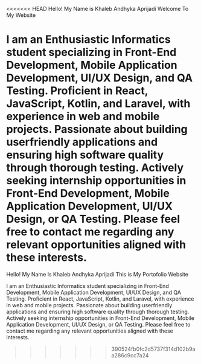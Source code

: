 <<<<<<< HEAD
Hello! My Name is Khaleb Andhyka Aprijadi
Welcome To My Website

I am an Enthusiastic Informatics student specializing in Front-End Development, Mobile Application Development, UI/UX Design, and QA Testing. Proficient in React, JavaScript, Kotlin, and Laravel, with experience in web and mobile projects. Passionate about building userfriendly applications and ensuring high software quality through thorough testing. Actively seeking internship opportunities in Front-End Development, Mobile Application Development, UI/UX Design, or QA Testing. Please feel free to contact me regarding any relevant opportunities aligned with these interests.
=======
Hello! My Name Is Khaleb Andhyka Aprijadi
This is My Portofolio Website

I am an Enthusiastic Informatics student specializing in Front-End Development, Mobile Application Development, UI/UX Design, and QA Testing. Proficient in React, JavaScript, Kotlin, and Laravel, with experience in web and mobile projects. Passionate about building userfriendly applications and ensuring high software quality through thorough testing. Actively seeking internship opportunities in Front-End Development, Mobile Application Development, UI/UX Design, or QA Testing. Please feel free to contact me regarding any relevant opportunities aligned with these interests.
>>>>>>> 390524fb0fc2d5737f314d102b9aa286c9cc7a24
